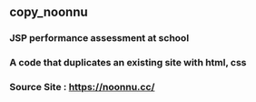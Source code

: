 ## copy_noonnu
### JSP performance assessment at school
### A code that duplicates an existing site with html, css
### Source Site : <https://noonnu.cc/>
